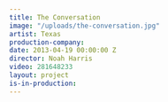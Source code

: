```yaml
---
title: The Conversation
image: "/uploads/the-conversation.jpg"
artist: Texas
production-company:
date: 2013-04-19 00:00:00 Z
director: Noah Harris
video: 281648233
layout: project
is-in-production: 
---
```


